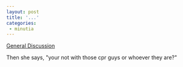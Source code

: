 ```yaml
---
layout: post
title: '...'
categories:
 - minutia
---
```


<a href="http://pub135.ezboard.com/finterviewwithscott57290frm1">General Discussion</a>

</i>Then she says, "your not with those cpr guys or whoever they are?"</i>

